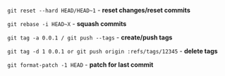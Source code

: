 ```git reset --hard HEAD/HEAD~1``` - **reset changes/reset commits**

```git rebase -i HEAD~X``` -  **squash commits**

```git tag -a 0.0.1 / git push --tags```  - **create/push tags**

```git tag -d 1 0.0.1 or git push origin :refs/tags/12345``` -  **delete tags**

```git format-patch -1 HEAD``` - **patch for last commit**


